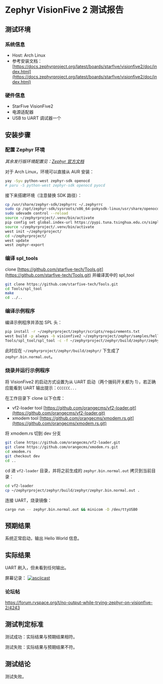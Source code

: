 # Zephyr VisionFive 2 测试报告

## 测试环境

### 系统信息

- Host: Arch Linux
- 参考安装文档：[https://docs.zephyrproject.org/latest/boards/starfive/visionfive2/doc/index.html](https://docs.zephyrproject.org/latest/boards/starfive/visionfive2/doc/index.html)

### 硬件信息

- StarFive VisionFive2
- 电源适配器
- USB to UART 调试器一个

## 安装步骤

### 配置 Zephyr 环境

*其余发行版环境配置见：[Zephyr 官方文档](https://docs.zephyrproject.org/latest/develop/getting_started/index.html)*

对于 Arch Linux，环境可以直接从 AUR 安装：
```bash
yay -Syu python-west zephyr-sdk openocd
# paru -S python-west zephyr-sdk openocd pyocd
```

接下来搭建环境（注意替换 SDK 路径）：
```bash
cp /usr/share/zephyr-sdk/zephyrrc ~/.zephyrrc
sudo cp /opt/zephyr-sdk/sysroots/x86_64-pokysdk-linux/usr/share/openocd/contrib/60-openocd.rules /etc/udev/rules.d/
sudo udevadm control --reload
source ~/zephyrproject/.venv/bin/activate
pip config set global.index-url https://pypi.tuna.tsinghua.edu.cn/simple
source ~/zephyrproject/.venv/bin/activate
west init ~/zephyrproject/
cd ~/zephyrproject/
west update
west zephyr-export
```

### 编译 spl_tools

clone [https://github.com/starfive-tech/Tools.git](https://github.com/starfive-tech/Tools.git) 并编译其中的 spl_tool

```bash
git clone https://github.com/starfive-tech/Tools.git
cd Tools/spl_tool
make
cd ../..
```

### 编译示例程序

编译示例程序并添加 SPL 头：

```bash
pip install -r ~/zephyrproject/zephyr/scripts/requirements.txt
west build -p always -b visionfive2 ~/zephyrproject/zephyr/samples/hello_world
Tools/spl_tool/spl_tool -c -f ~/zephyrproject/zephyr/build/zephyr/zephyr.bin
```

此时应在 `~/zephyrproject/zephyr/build/zephyr/` 下生成了 `zephyr.bin.normal.out`。

### 烧录并运行示例程序

将 VisionFive2 的启动方式设置为从 UART 启动（两个拨码开关都为 1），若正确应能看到 UART 输出提示：`CCCCCC...`

在工作目录下 clone 以下仓库：

- vf2-loader tool [https://github.com/orangecms/vf2-loader.git](https://github.com/orangecms/vf2-loader.git)
- xmodem tool [https://github.com/orangecms/xmodem.rs.git](https://github.com/orangecms/xmodem.rs.git)

将 xmodem.rs 切到 dev 分支

```bash
git clone https://github.com/orangecms/vf2-loader.git 
git clone https://github.com/orangecms/xmodem.rs.git
cd xmodem.rs
git checkout dev
cd ..
```

cd 进 `vf2-loader` 目录，并将之前生成的 `zephyr.bin.normal.out` 拷贝到当前目录：

```bash
cd vf2-loader
cp ~/zephyrproject/zephyr/build/zephyr/zephyr.bin.normal.out .
```

连接 UART，烧录镜像：

```bash
cargo run -- zephyr.bin.normal.out && minicom -D /dev/ttyUSB0
```

## 预期结果

系统正常启动，输出 Hello World 信息。

## 实际结果

UART 刷入，但未看到任何输出。

屏幕记录：
[![asciicast](https://asciinema.org/a/a2i4u5ryVYGEBo73UzswGGFAn.svg)](https://asciinema.org/a/a2i4u5ryVYGEBo73UzswGGFAn)

### 论坛帖

https://forum.rvspace.org/t/no-output-while-trying-zephyr-on-visionfive-2/4243

## 测试判定标准

测试成功：实际结果与预期结果相符。

测试失败：实际结果与预期结果不符。

## 测试结论

测试失败。
